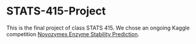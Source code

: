 # STATS-415-Project
This is the final project of class STATS 415.
We chose an ongoing Kaggle competition [Novozymes Enzyme Stability Prediction](https://www.kaggle.com/competitions/novozymes-enzyme-stability-prediction).

